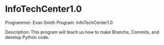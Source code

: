 # InfoTechCenter1.0

Programmer: Evan Smith
Program: InfoTechCenter1.0

Description: This program will teach us how to make Branchs, Commits, and develop Python code.

